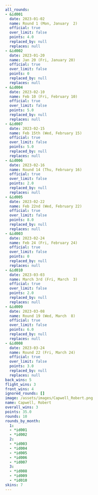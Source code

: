 ```yaml
---
all_rounds:
- &id001
  date: 2023-01-02
  name: Round 1 (Mon, January  2)
  official: true
  over_limit: false
  points: 4.0
  replaced_by: null
  replaces: null
- &id002
  date: 2023-01-20
  name: Jan 20 (Fri, January 20)
  official: true
  over_limit: false
  points: 0
  replaced_by: null
  replaces: null
- &id004
  date: 2023-02-10
  name: Feb 10 (Fri, February 10)
  official: true
  over_limit: false
  points: 5.0
  replaced_by: null
  replaces: null
- &id007
  date: 2023-02-15
  name: Feb 15th (Wed, February 15)
  official: true
  over_limit: false
  points: 5.0
  replaced_by: null
  replaces: null
- &id006
  date: 2023-02-16
  name: Round 14 (Thu, February 16)
  official: true
  over_limit: false
  points: 2.0
  replaced_by: null
  replaces: null
- &id005
  date: 2023-02-22
  name: Feb 22nd (Wed, February 22)
  official: true
  over_limit: false
  points: 8.0
  replaced_by: null
  replaces: null
- &id003
  date: 2023-02-24
  name: Feb 24 (Fri, February 24)
  official: true
  over_limit: false
  points: 0
  replaced_by: null
  replaces: null
- &id010
  date: 2023-03-03
  name: March 3rd (Fri, March  3)
  official: true
  over_limit: false
  points: 2.0
  replaced_by: null
  replaces: null
- &id009
  date: 2023-03-08
  name: Round 19 (Wed, March  8)
  official: true
  over_limit: false
  points: 6.0
  replaced_by: null
  replaces: null
- &id008
  date: 2023-03-24
  name: Round 22 (Fri, March 24)
  official: true
  over_limit: false
  points: 3.0
  replaced_by: null
  replaces: null
back_wins: 5
flight_wins: 3
front_wins: 4
ignored_rounds: []
image: /assets/images/Capwell_Robert.png
name: Capwell, Robert
overall_wins: 3
points: 35.0
rounds: 10
rounds_by_month:
  1:
  - *id001
  - *id002
  2:
  - *id003
  - *id004
  - *id005
  - *id006
  - *id007
  3:
  - *id008
  - *id009
  - *id010
skins: 7
---
```

